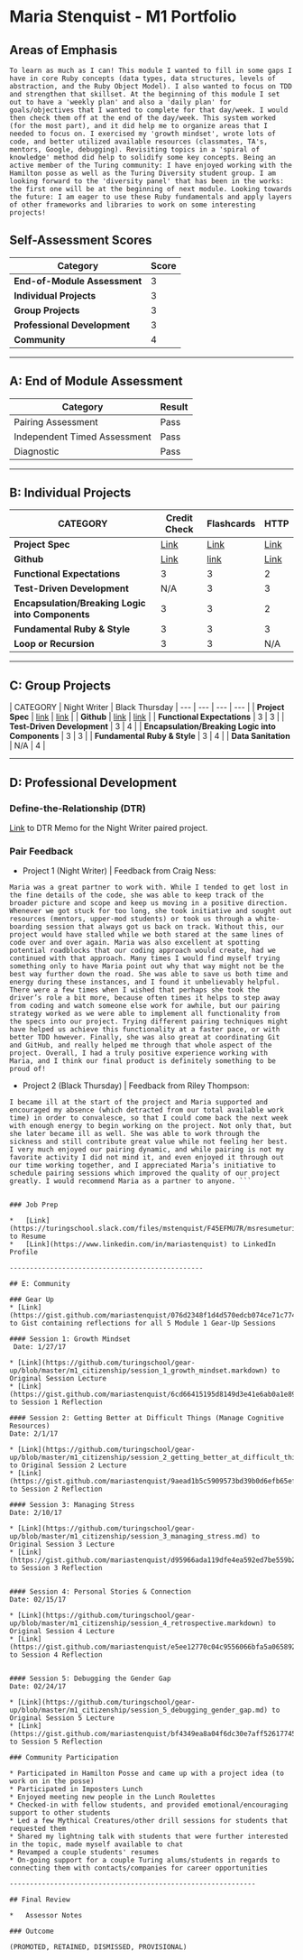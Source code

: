 # Maria Stenquist - M1 Portfolio

## Areas of Emphasis

``` To learn as much as I can! This module I wanted to fill in some gaps I have in core Ruby concepts (data types, data structures, levels of abstraction, and the Ruby Object Model). I also wanted to focus on TDD and strengthen that skillset. At the beginning of this module I set out to have a 'weekly plan' and also a 'daily plan' for goals/objectives that I wanted to complete for that day/week. I would then check them off at the end of the day/week. This system worked (for the most part), and it did help me to organize areas that I needed to focus on. I exercised my 'growth mindset', wrote lots of code, and better utilized available resources (classmates, TA's, mentors, Google, debugging). Revisiting topics in a 'spiral of knowledge' method did help to solidify some key concepts. Being an active member of the Turing community: I have enjoyed working with the Hamilton posse as well as the Turing Diversity student group. I am looking forward to the 'diversity panel' that has been in the works: the first one will be at the beginning of next module. Looking towards the future: I am eager to use these Ruby fundamentals and apply layers of other frameworks and libraries to work on some interesting projects! ```


## Self-Assessment Scores

| Category | Score |
| ----- | --- |
| **End-of-Module Assessment** | 3 |
| **Individual Projects** | 3 |
| **Group Projects** | 3 |
| **Professional Development** | 3 |
| **Community** | 4 |


------------------------------------------------

## A: End of Module Assessment

| Category | Result |
| ----- | --- |
| Pairing Assessment | Pass |
| Independent Timed Assessment | Pass |
| Diagnostic | Pass |

------------------------------------------------

## B: Individual Projects

| CATEGORY | Credit Check | Flashcards | HTTP |
| --- | --- | --- | --- |
| **Project Spec** | [Link](http://backend.turing.io/module1/projects/credit_check) | [Link](http://backend.turing.io/module1/projects/flashcards) | [Link](http://backend.turing.io/module1/projects/http_yeah_you_know_me) |
| **Github** | [Link](https://github.com/mariastenquist/projects) | [link](https://github.com/mariastenquist/flashcards) | [Link](https://github.com/mariastenquist/http_yykm) |
| **Functional Expectations** | 3 | 3 | 2 |
| **Test-Driven Development** | N/A | 3 | 3 |
| **Encapsulation/Breaking Logic into Components** | 3 | 3 | 2 |
| **Fundamental Ruby & Style** | 3 | 3 | 3 |
| **Loop or Recursion** | 3 | 3 | N/A |

------------------------------------------------

## C: Group Projects

| CATEGORY | Night Writer | Black Thursday
| --- | --- | --- | --- |
| **Project Spec** | [link](http://backend.turing.io/module1/projects/night_writer) | [link](http://backend.turing.io/module1/projects/black_thursday) |
| **Github** | [link](https://github.com/mariastenquist/night_writer) | [link](https://github.com/ryt11/black_thursday) |
| **Functional Expectations** | 3 | 3 |
| **Test-Driven Development** | 3 | 4 |
| **Encapsulation/Breaking Logic into Components** | 3 | 3 |
| **Fundamental Ruby & Style** | 3 | 4 |
| **Data Sanitation** | N/A | 4 |

------------------------------------------------

## D: Professional Development

### Define-the-Relationship (DTR)

[Link](https://turingschool.slack.com/files/mstenquist/F441MPAEL/dtrnightwriter.pages) to DTR Memo for the Night Writer paired project.

### Pair Feedback

*   Project 1 (Night Writer)  |  Feedback from Craig Ness:

```Maria was a great partner to work with. While I tended to get lost in the fine details of the code, she was able to keep track of the broader picture and scope and keep us moving in a positive direction. Whenever we got stuck for too long, she took initiative and sought out resources (mentors, upper-mod students) or took us through a white-boarding session that always got us back on track. Without this, our project would have stalled while we both stared at the same lines of code over and over again. Maria was also excellent at spotting potential roadblocks that our coding approach would create, had we continued with that approach. Many times I would find myself trying something only to have Maria point out why that way might not be the best way further down the road. She was able to save us both time and energy during these instances, and I found it unbelievably helpful. There were a few times when I wished that perhaps she took the driver’s role a bit more, because often times it helps to step away from coding and watch someone else work for awhile, but our pairing strategy worked as we were able to implement all functionality from the specs into our project. Trying different pairing techniques might have helped us achieve this functionality at a faster pace, or with better TDD however. Finally, she was also great at coordinating Git and GitHub, and really helped me through that whole aspect of the project. Overall, I had a truly positive experience working with Maria, and I think our final product is definitely something to be proud of!  ```

*   Project 2 (Black Thursday)  |  Feedback from Riley Thompson:

``` Working with Maria on Black Thursday has been a rewarding experience. Throughout the duration of this project Maria stayed  punctual and respective of my time. She did everything in her power to make sure any design decisions we made were both agreed upon by each other, and was more than understanding and courteous,  when I would sometimes take us down  crazy rabbit holes of unnecessary algorithmic thinking, which by nature, stymied progress.
I became ill at the start of the project and Maria supported and encouraged my absence (which detracted from our total available work time) in order to convalesce, so that I could come back the next week with enough energy to begin working on the project. Not only that, but she later became ill as well. She was able to work through the sickness and still contribute great value while not feeling her best.
I very much enjoyed our pairing dynamic, and while pairing is not my favorite activity I did not mind it, and even enjoyed it through out our time working together, and I appreciated Maria’s initiative to schedule pairing sessions which improved the quality of our project greatly. I would recommend Maria as a partner to anyone. ```


### Job Prep

*   [Link](https://turingschool.slack.com/files/mstenquist/F45EFMU7R/msresumeturing.pdf) to Resume
*   [Link](https://www.linkedin.com/in/mariastenquist) to LinkedIn Profile

------------------------------------------------

## E: Community

### Gear Up
* [Link](https://gist.github.com/mariastenquist/076d2348f1d4d570edcb074ce71c7744) to Gist containing reflections for all 5 Module 1 Gear-Up Sessions

#### Session 1: Growth Mindset
 Date: 1/27/17

* [Link](https://github.com/turingschool/gear-up/blob/master/m1_citizenship/session_1_growth_mindset.markdown) to Original Session Lecture
* [Link](https://gist.github.com/mariastenquist/6cd66415195d8149d3e41e6ab0a1e897) to Session 1 Reflection 

#### Session 2: Getting Better at Difficult Things (Manage Cognitive Resources)
Date: 2/1/17 

* [Link](https://github.com/turingschool/gear-up/blob/master/m1_citizenship/session_2_getting_better_at_difficult_things.md) to Original Session 2 Lecture
* [Link](https://gist.github.com/mariastenquist/9aead1b5c5909573bd39b0d6efb65efd) to Session 2 Reflection 

#### Session 3: Managing Stress
Date: 2/10/17

* [Link](https://github.com/turingschool/gear-up/blob/master/m1_citizenship/session_3_managing_stress.md) to Original Session 3 Lecture
* [Link](https://gist.github.com/mariastenquist/d95966ada119dfe4ea592ed7be559b22) to Session 3 Reflection 


#### Session 4: Personal Stories & Connection
Date: 02/15/17

* [Link](https://github.com/turingschool/gear-up/blob/master/m1_citizenship/session_4_retrospective.markdown) to Original Session 4 Lecture
* [Link](https://gist.github.com/mariastenquist/e5ee12770c04c9556066bfa5a0658925) to Session 4 Reflection 


#### Session 5: Debugging the Gender Gap
Date: 02/24/17

* [Link](https://github.com/turingschool/gear-up/blob/master/m1_citizenship/session_5_debugging_gender_gap.md) to Original Session 5 Lecture
* [Link](https://gist.github.com/mariastenquist/bf4349ea8a04f6dc30e7aff52617745d) to Session 5 Reflection 

### Community Participation

* Participated in Hamilton Posse and came up with a project idea (to work on in the posse)
* Participated in Imposters Lunch
* Enjoyed meeting new people in the Lunch Roulettes
* Checked-in with fellow students, and provided emotional/encouraging support to other students
* Led a few Mythical Creatures/other drill sessions for students that requested them
* Shared my lightning talk with students that were further interested in the topic, made myself available to chat 
* Revamped a couple students' resumes
* On-going support for a couple Turing alums/students in regards to connecting them with contacts/companies for career opportunities

-------------------------------------------------------------

## Final Review

*   Assessor Notes

### Outcome

(PROMOTED, RETAINED, DISMISSED, PROVISIONAL)
